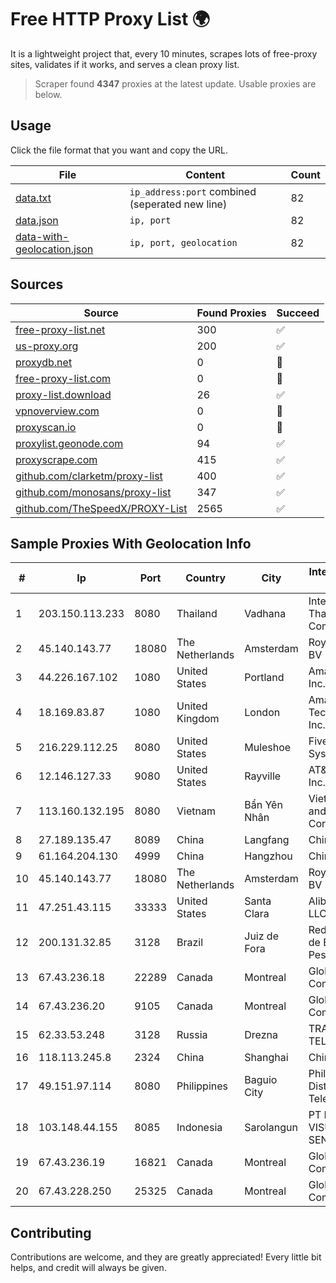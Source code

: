 
# Free HTTP Proxy List 🌍

It is a lightweight project that, every 10 minutes, scrapes lots of free-proxy sites, validates if it works, and serves a clean proxy list.


> Scraper found **4347** proxies at the latest update. Usable proxies are below.

## Usage

Click the file format that you want and copy the URL.


|File|Content|Count|
|----|-------|-----|
|[data.txt](https://raw.githubusercontent.com/themiralay/Proxy-List-World/master/data.txt)|`ip_address:port` combined (seperated new line)|82|
|[data.json](https://raw.githubusercontent.com/themiralay/Proxy-List-World/master/data.json)|`ip, port`|82|
|[data-with-geolocation.json](https://raw.githubusercontent.com/themiralay/Proxy-List-World/master/data-with-geolocation.json)|`ip, port, geolocation`|82|

## Sources

|Source|Found Proxies|Succeed|
|------|-------------|-------|
|[free-proxy-list.net](https://free-proxy-list.net)|300|✅|
|[us-proxy.org](https://www.us-proxy.org)|200|✅|
|[proxydb.net](http://proxydb.net)|0|🚫|
|[free-proxy-list.com](https://free-proxy-list.com/?page=&port=&type%5B%5D=http&type%5B%5D=https&up_time=0&search=Search)|0|🚫|
|[proxy-list.download](https://www.proxy-list.download/HTTP)|26|✅|
|[vpnoverview.com](https://vpnoverview.com/privacy/anonymous-browsing/free-proxy-servers)|0|🚫|
|[proxyscan.io](https://www.proxyscan.io)|0|🚫|
|[proxylist.geonode.com](https://proxylist.geonode.com/api/proxy-list?limit=300&page=1&sort_by=lastChecked&sort_type=desc&protocols=http,https)|94|✅|
|[proxyscrape.com](https://api.proxyscrape.com/v2/?request=displayproxies&protocol=http&timeout=10000&country=all&ssl=all&anonymity=all)|415|✅|
|[github.com/clarketm/proxy-list](https://raw.githubusercontent.com/clarketm/proxy-list/master/proxy-list-raw.txt)|400|✅|
|[github.com/monosans/proxy-list](https://raw.githubusercontent.com/monosans/proxy-list/main/proxies/http.txt)|347|✅|
|[github.com/TheSpeedX/PROXY-List](https://raw.githubusercontent.com/TheSpeedX/PROXY-List/master/http.txt)|2565|✅|


## Sample Proxies With Geolocation Info

|#|Ip|Port|Country|City|Internet Service Provider|
|-|--|----|-------|----|-------------------------|
|1|203.150.113.233|8080|Thailand|Vadhana|Internet Thailand Company Ltd.|
|2|45.140.143.77|18080|The Netherlands|Amsterdam|RoyaleHosting BV|
|3|44.226.167.102|1080|United States|Portland|Amazon.com, Inc.|
|4|18.169.83.87|1080|United Kingdom|London|Amazon Technologies Inc.|
|5|216.229.112.25|8080|United States|Muleshoe|Five Area Systems, LLC|
|6|12.146.127.33|9080|United States|Rayville|AT&T Services, Inc.|
|7|113.160.132.195|8080|Vietnam|Bẩn Yên Nhân|VietNam Post and Telecom Corporation|
|8|27.189.135.47|8089|China|Langfang|Chinanet|
|9|61.164.204.130|4999|China|Hangzhou|Chinanet|
|10|45.140.143.77|18080|The Netherlands|Amsterdam|RoyaleHosting BV|
|11|47.251.43.115|33333|United States|Santa Clara|Alibaba Cloud LLC|
|12|200.131.32.85|3128|Brazil|Juiz de Fora|Rede Nacional de Ensino e Pesquisa|
|13|67.43.236.18|22289|Canada|Montreal|GloboTech Communications|
|14|67.43.236.20|9105|Canada|Montreal|GloboTech Communications|
|15|62.33.53.248|3128|Russia|Drezna|TRANS-TELECOM|
|16|118.113.245.8|2324|China|Shanghai|Chinanet|
|17|49.151.97.114|8080|Philippines|Baguio City|Philippine Long Distance Telephone Co.|
|18|103.148.44.155|8085|Indonesia|Sarolangun|PT BUANA VISUALNET SENTRA|
|19|67.43.236.19|16821|Canada|Montreal|GloboTech Communications|
|20|67.43.228.250|25325|Canada|Montreal|GloboTech Communications|



## Contributing

Contributions are welcome, and they are greatly appreciated! Every
little bit helps, and credit will always be given.

